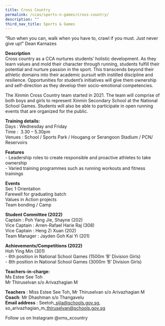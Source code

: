 ```yaml
---
title: Cross Country
permalink: /ccas/sports-n-games/cross-country/
description: ""
third_nav_title: Sports & Games
---
```

“Run when you can, walk when you have to, crawl if you must. Just never give up!” Dean Karnazes

  

**Description** <br>
Cross country as a CCA nurtures students’ holistic development. As they learn values and mold their character through running, students fulfill their potential and nurture passion in the sport. This transcends beyond their athletic domains into their academic pursuit with instilled discipline and resilience. Opportunities for student’s initiatives will give them ownership and self-direction as they develop their socio-emotional competencies.

  

The Xinmin Cross Country team started in 2021. The team will comprise of both boys and girls to represent Xinmin Secondary School at the National School Games. Students will also be able to participate in open running events that are organized for the public. 

  

**Training details:** <br>
Days : Wednesday and Friday <br>
Time :  3.30 – 5.30pm <br>
Venues : School / Sports Park / Hougang or Serangoon Stadium / PCN/ Reservoirs

**Features** <br>
\- Leadership roles to create responsible and proactive athletes to take ownership <br>
\- Varied training programmes such as running workouts and fitness trainings

**Events** <br>
Sec 1 Orientation <br>
Farewell for graduating batch <br>
Values in Action projects <br>
Team bonding / Camp

  

**Student Committee (2022)** <br>
Captain : Poh Yang Jie, Shayne (202) <br>
Vice Captain : Arren-Rafael Harie Raj (308) <br>
Vice Captain : Heng Zi Xuan (202) <br>
Team Manager : Jayden Goh Kai Yi (201)

  

**Achievements/Competitions (2022)** <br>
Hoh Ying Min (301)  <br>
\- 6th position in National School Games (1500m ‘B’ Division Girls)  <br>
\- 8th position in National School Games (3000m ‘B’ Division Girls)

**Teachers-in-charge:**  <br>
Ms Estee See Toh <br>
Mr Thiruselvan s/o Arivazhagian M

  

**Teachers** : Miss Estee See Toh, Mr Thiruselvan s/o Arivazhagian M <br>
**Coach**: Mr Dhashman s/o Thangavelu <br>
**Email address** : Seetoh\_sijia@schools.gov.sg,  so\_arivazhagian\_m\_thiruselvan@schools.gov.sg

Follow us on Instagram @xms\_xcountry